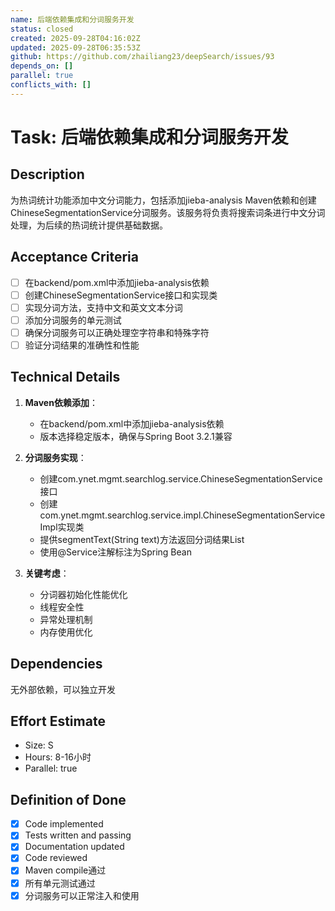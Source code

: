 ```yaml
---
name: 后端依赖集成和分词服务开发
status: closed
created: 2025-09-28T04:16:02Z
updated: 2025-09-28T06:35:53Z
github: https://github.com/zhailiang23/deepSearch/issues/93
depends_on: []
parallel: true
conflicts_with: []
---
```


# Task: 后端依赖集成和分词服务开发

## Description
为热词统计功能添加中文分词能力，包括添加jieba-analysis Maven依赖和创建ChineseSegmentationService分词服务。该服务将负责将搜索词条进行中文分词处理，为后续的热词统计提供基础数据。

## Acceptance Criteria
- [ ] 在backend/pom.xml中添加jieba-analysis依赖
- [ ] 创建ChineseSegmentationService接口和实现类
- [ ] 实现分词方法，支持中文和英文文本分词
- [ ] 添加分词服务的单元测试
- [ ] 确保分词服务可以正确处理空字符串和特殊字符
- [ ] 验证分词结果的准确性和性能

## Technical Details
1. **Maven依赖添加**：
   - 在backend/pom.xml中添加jieba-analysis依赖
   - 版本选择稳定版本，确保与Spring Boot 3.2.1兼容

2. **分词服务实现**：
   - 创建com.ynet.mgmt.searchlog.service.ChineseSegmentationService接口
   - 创建com.ynet.mgmt.searchlog.service.impl.ChineseSegmentationServiceImpl实现类
   - 提供segmentText(String text)方法返回分词结果List<String>
   - 使用@Service注解标注为Spring Bean

3. **关键考虑**：
   - 分词器初始化性能优化
   - 线程安全性
   - 异常处理机制
   - 内存使用优化

## Dependencies
无外部依赖，可以独立开发

## Effort Estimate
- Size: S
- Hours: 8-16小时
- Parallel: true

## Definition of Done
- [x] Code implemented
- [x] Tests written and passing
- [x] Documentation updated
- [x] Code reviewed
- [x] Maven compile通过
- [x] 所有单元测试通过
- [x] 分词服务可以正常注入和使用
